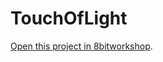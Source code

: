 TouchOfLight
=====

[Open this project in 8bitworkshop](http://8bitworkshop.com/redir.html?platform=nes&githubURL=https%3A%2F%2Fgithub.com%2FRJD6%2FTouchOfLight&file=TouchOfLight.c).
